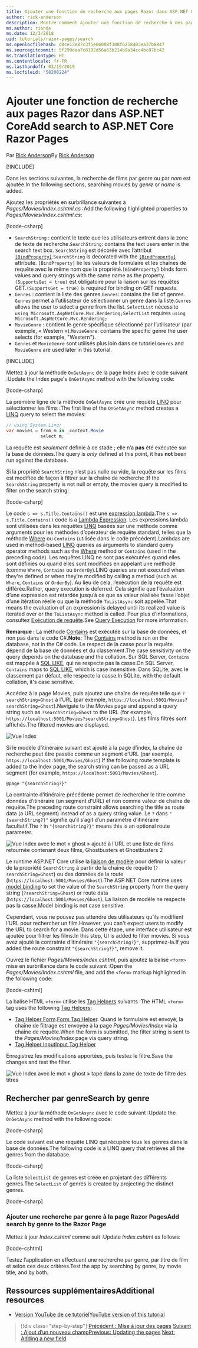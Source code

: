 ```yaml
---
title: Ajouter une fonction de recherche aux pages Razor dans ASP.NET Core
author: rick-anderson
description: Montre comment ajouter une fonction de recherche à des pages Razor dans ASP.NET Core MVC
ms.author: riande
ms.date: 12/3/2018
uid: tutorials/razor-pages/search
ms.openlocfilehash: d0ce13e87c3f5e66008f308f6258403ea37b8847
ms.sourcegitcommit: 5f299daa7c8102d56a63b214b9a34cc4bc87bc42
ms.translationtype: HT
ms.contentlocale: fr-FR
ms.lasthandoff: 03/19/2019
ms.locfileid: "58208224"
---
```

# <a name="add-search-to-aspnet-core-razor-pages"></a><span data-ttu-id="b0c26-103">Ajouter une fonction de recherche aux pages Razor dans ASP.NET Core</span><span class="sxs-lookup"><span data-stu-id="b0c26-103">Add search to ASP.NET Core Razor Pages</span></span>

<span data-ttu-id="b0c26-104">Par [Rick Anderson](https://twitter.com/RickAndMSFT)</span><span class="sxs-lookup"><span data-stu-id="b0c26-104">By [Rick Anderson](https://twitter.com/RickAndMSFT)</span></span>

[!INCLUDE[](~/includes/rp/download.md)]

<span data-ttu-id="b0c26-105">Dans les sections suivantes, la recherche de films par *genre* ou par *nom* est ajoutée.</span><span class="sxs-lookup"><span data-stu-id="b0c26-105">In the following sections, searching movies by *genre* or *name* is added.</span></span>

<span data-ttu-id="b0c26-106">Ajoutez les propriétés en surbrillance suivantes à *Pages/Movies/Index.cshtml.cs* :</span><span class="sxs-lookup"><span data-stu-id="b0c26-106">Add the following highlighted properties to *Pages/Movies/Index.cshtml.cs*:</span></span>

[!code-csharp[](razor-pages-start/sample/RazorPagesMovie22/Pages/Movies/Index.cshtml.cs?name=snippet_newProps&highlight=11-999)]

* <span data-ttu-id="b0c26-107">`SearchString` : contient le texte que les utilisateurs entrent dans la zone de texte de recherche.</span><span class="sxs-lookup"><span data-stu-id="b0c26-107">`SearchString`: contains the text users enter in the search text box.</span></span> <span data-ttu-id="b0c26-108">`SearchString` est décorée avec l’attribut [`[BindProperty]`](/dotnet/api/microsoft.aspnetcore.mvc.bindpropertyattribute).</span><span class="sxs-lookup"><span data-stu-id="b0c26-108">`SearchString` is decorated with the [`[BindProperty]`](/dotnet/api/microsoft.aspnetcore.mvc.bindpropertyattribute) attribute.</span></span> <span data-ttu-id="b0c26-109">`[BindProperty]` lie les valeurs de formulaire et les chaînes de requête avec le même nom que la propriété.</span><span class="sxs-lookup"><span data-stu-id="b0c26-109">`[BindProperty]` binds form values and query strings with the same name as the property.</span></span> <span data-ttu-id="b0c26-110">`(SupportsGet = true)` est obligatoire pour la liaison sur les requêtes GET.</span><span class="sxs-lookup"><span data-stu-id="b0c26-110">`(SupportsGet = true)` is required for binding on GET requests.</span></span>
* <span data-ttu-id="b0c26-111">`Genres` : contient la liste des genres.</span><span class="sxs-lookup"><span data-stu-id="b0c26-111">`Genres`: contains the list of genres.</span></span> <span data-ttu-id="b0c26-112">`Genres` permet à l’utilisateur de sélectionner un genre dans la liste.</span><span class="sxs-lookup"><span data-stu-id="b0c26-112">`Genres` allows the user to select a genre from the list.</span></span> <span data-ttu-id="b0c26-113">`SelectList` nécessite `using Microsoft.AspNetCore.Mvc.Rendering;`</span><span class="sxs-lookup"><span data-stu-id="b0c26-113">`SelectList` requires `using Microsoft.AspNetCore.Mvc.Rendering;`</span></span>
* <span data-ttu-id="b0c26-114">`MovieGenre` : contient le genre spécifique sélectionné par l’utilisateur (par exemple, « Western »).</span><span class="sxs-lookup"><span data-stu-id="b0c26-114">`MovieGenre`: contains the specific genre the user selects (for example, "Western").</span></span>
* <span data-ttu-id="b0c26-115">`Genres` et `MovieGenre` sont utilisés plus loin dans ce tutoriel.</span><span class="sxs-lookup"><span data-stu-id="b0c26-115">`Genres` and `MovieGenre` are used later in this tutorial.</span></span>

[!INCLUDE[](~/includes/bind-get.md)]

<span data-ttu-id="b0c26-116">Mettez à jour la méthode `OnGetAsync` de la page Index avec le code suivant :</span><span class="sxs-lookup"><span data-stu-id="b0c26-116">Update the Index page's `OnGetAsync` method with the following code:</span></span>

[!code-csharp[](razor-pages-start/sample/RazorPagesMovie22/Pages/Movies/Index.cshtml.cs?name=snippet_1stSearch)]

<span data-ttu-id="b0c26-117">La première ligne de la méthode `OnGetAsync` crée une requête [LINQ](/dotnet/csharp/programming-guide/concepts/linq/) pour sélectionner les films :</span><span class="sxs-lookup"><span data-stu-id="b0c26-117">The first line of the `OnGetAsync` method creates a [LINQ](/dotnet/csharp/programming-guide/concepts/linq/) query to select the movies:</span></span>

```csharp
// using System.Linq;
var movies = from m in _context.Movie
             select m;
```

<span data-ttu-id="b0c26-118">La requête est *seulement* définie à ce stade ; elle n’a **pas** été exécutée sur la base de données.</span><span class="sxs-lookup"><span data-stu-id="b0c26-118">The query is *only* defined at this point, it has **not** been run against the database.</span></span>

<span data-ttu-id="b0c26-119">Si la propriété `SearchString` n’est pas nulle ou vide, la requête sur les films est modifiée de façon à filtrer sur la chaîne de recherche :</span><span class="sxs-lookup"><span data-stu-id="b0c26-119">If the `SearchString` property is not null or empty, the movies query is modified to filter on the search string:</span></span>

[!code-csharp[](razor-pages-start/sample/RazorPagesMovie22/Pages/Movies/Index.cshtml.cs?name=snippet_SearchNull)]

<span data-ttu-id="b0c26-120">Le code `s => s.Title.Contains()` est une [expression lambda](/dotnet/csharp/programming-guide/statements-expressions-operators/lambda-expressions).</span><span class="sxs-lookup"><span data-stu-id="b0c26-120">The `s => s.Title.Contains()` code is a [Lambda Expression](/dotnet/csharp/programming-guide/statements-expressions-operators/lambda-expressions).</span></span> <span data-ttu-id="b0c26-121">Les expressions lambda sont utilisées dans les requêtes [LINQ](/dotnet/csharp/programming-guide/concepts/linq/) basées sur une méthode comme arguments pour les méthodes d’opérateur de requête standard, telles que la méthode [Where](/dotnet/csharp/programming-guide/concepts/linq/query-syntax-and-method-syntax-in-linq) ou `Contains` (utilisée dans le code précédent).</span><span class="sxs-lookup"><span data-stu-id="b0c26-121">Lambdas are used in method-based [LINQ](/dotnet/csharp/programming-guide/concepts/linq/) queries as arguments to standard query operator methods such as the [Where](/dotnet/csharp/programming-guide/concepts/linq/query-syntax-and-method-syntax-in-linq) method or `Contains` (used in the preceding code).</span></span> <span data-ttu-id="b0c26-122">Les requêtes LINQ ne sont pas exécutées quand elles sont définies ou quand elles sont modifiées en appelant une méthode (comme `Where`, `Contains` ou `OrderBy`).</span><span class="sxs-lookup"><span data-stu-id="b0c26-122">LINQ queries are not executed when they're defined or when they're modified by calling a method (such as `Where`, `Contains`  or `OrderBy`).</span></span> <span data-ttu-id="b0c26-123">Au lieu de cela, l’exécution de la requête est différée.</span><span class="sxs-lookup"><span data-stu-id="b0c26-123">Rather, query execution is deferred.</span></span> <span data-ttu-id="b0c26-124">Cela signifie que l’évaluation d’une expression est retardée jusqu’à ce que sa valeur réalisée fasse l’objet d’une itération réelle ou que la méthode `ToListAsync` soit appelée.</span><span class="sxs-lookup"><span data-stu-id="b0c26-124">That means the evaluation of an expression is delayed until its realized value is iterated over or the `ToListAsync` method is called.</span></span> <span data-ttu-id="b0c26-125">Pour plus d’informations, consultez [Exécution de requête](/dotnet/framework/data/adonet/ef/language-reference/query-execution).</span><span class="sxs-lookup"><span data-stu-id="b0c26-125">See [Query Execution](/dotnet/framework/data/adonet/ef/language-reference/query-execution) for more information.</span></span>

<span data-ttu-id="b0c26-126">**Remarque :** La méthode [Contains](/dotnet/api/system.data.objects.dataclasses.entitycollection-1.contains) est exécutée sur la base de données, et non pas dans le code C#.</span><span class="sxs-lookup"><span data-stu-id="b0c26-126">**Note:** The [Contains](/dotnet/api/system.data.objects.dataclasses.entitycollection-1.contains) method is run on the database, not in the C# code.</span></span> <span data-ttu-id="b0c26-127">Le respect de la casse pour la requête dépend de la base de données et du classement.</span><span class="sxs-lookup"><span data-stu-id="b0c26-127">The case sensitivity on the query depends on the database and the collation.</span></span> <span data-ttu-id="b0c26-128">Sur SQL Server, `Contains` est mappée à [SQL LIKE](/sql/t-sql/language-elements/like-transact-sql), qui ne respecte pas la casse.</span><span class="sxs-lookup"><span data-stu-id="b0c26-128">On SQL Server, `Contains` maps to [SQL LIKE](/sql/t-sql/language-elements/like-transact-sql), which is case insensitive.</span></span> <span data-ttu-id="b0c26-129">Dans SQLite, avec le classement par défaut, elle respecte la casse.</span><span class="sxs-lookup"><span data-stu-id="b0c26-129">In SQLite, with the default collation, it's case sensitive.</span></span>

<span data-ttu-id="b0c26-130">Accédez à la page Movies, puis ajoutez une chaîne de requête telle que `?searchString=Ghost` à l’URL (par exemple, `https://localhost:5001/Movies?searchString=Ghost`).</span><span class="sxs-lookup"><span data-stu-id="b0c26-130">Navigate to the Movies page and append a query string such as `?searchString=Ghost` to the URL (for example, `https://localhost:5001/Movies?searchString=Ghost`).</span></span> <span data-ttu-id="b0c26-131">Les films filtrés sont affichés.</span><span class="sxs-lookup"><span data-stu-id="b0c26-131">The filtered movies are displayed.</span></span>

![Vue Index](search/_static/ghost.png)

<span data-ttu-id="b0c26-133">Si le modèle d’itinéraire suivant est ajouté à la page d’index, la chaîne de recherche peut être passée comme un segment d’URL (par exemple, `https://localhost:5001/Movies/Ghost`).</span><span class="sxs-lookup"><span data-stu-id="b0c26-133">If the following route template is added to the Index page, the search string can be passed as a URL segment (for example, `https://localhost:5001/Movies/Ghost`).</span></span>

```cshtml
@page "{searchString?}"
```

<span data-ttu-id="b0c26-134">La contrainte d’itinéraire précédente permet de rechercher le titre comme données d’itinéraire (un segment d’URL) et non comme valeur de chaîne de requête.</span><span class="sxs-lookup"><span data-stu-id="b0c26-134">The preceding route constraint allows searching the title as route data (a URL segment) instead of as a query string value.</span></span>  <span data-ttu-id="b0c26-135">Le `?` dans `"{searchString?}"` signifie qu’il s’agit d’un paramètre d’itinéraire facultatif.</span><span class="sxs-lookup"><span data-stu-id="b0c26-135">The `?` in `"{searchString?}"` means this is an optional route parameter.</span></span>

![Vue Index avec le mot « ghost » ajouté à l’URL et une liste de films retournée contenant deux films, Ghostbusters et Ghostbusters 2](search/_static/g2.png)

<span data-ttu-id="b0c26-137">Le runtime ASP.NET Core utilise la [liaison de modèle](xref:mvc/models/model-binding) pour définir la valeur de la propriété `SearchString` à partir de la chaîne de requête (`?searchString=Ghost`) ou des données de la route (`https://localhost:5001/Movies/Ghost`).</span><span class="sxs-lookup"><span data-stu-id="b0c26-137">The ASP.NET Core runtime uses [model binding](xref:mvc/models/model-binding) to set the value of the `SearchString` property from the query string (`?searchString=Ghost`) or route data (`https://localhost:5001/Movies/Ghost`).</span></span> <span data-ttu-id="b0c26-138">La liaison de modèle ne respecte pas la casse.</span><span class="sxs-lookup"><span data-stu-id="b0c26-138">Model binding is not case sensitive.</span></span>

<span data-ttu-id="b0c26-139">Cependant, vous ne pouvez pas attendre des utilisateurs qu’ils modifient l’URL pour rechercher un film.</span><span class="sxs-lookup"><span data-stu-id="b0c26-139">However, you can't expect users to modify the URL to search for a movie.</span></span> <span data-ttu-id="b0c26-140">Dans cette étape, une interface utilisateur est ajoutée pour filtrer les films.</span><span class="sxs-lookup"><span data-stu-id="b0c26-140">In this step, UI is added to filter movies.</span></span> <span data-ttu-id="b0c26-141">Si vous avez ajouté la contrainte d’itinéraire `"{searchString?}"`, supprimez-la.</span><span class="sxs-lookup"><span data-stu-id="b0c26-141">If you added the route constraint `"{searchString?}"`, remove it.</span></span>

<span data-ttu-id="b0c26-142">Ouvrez le fichier *Pages/Movies/Index.cshtml*, puis ajoutez la balise `<form>` mise en surbrillance dans le code suivant :</span><span class="sxs-lookup"><span data-stu-id="b0c26-142">Open the *Pages/Movies/Index.cshtml* file, and add the `<form>` markup highlighted in the following code:</span></span>

[!code-cshtml[](razor-pages-start/sample/RazorPagesMovie22/Pages/Movies/Index2.cshtml?highlight=14-19&range=1-22)]

<span data-ttu-id="b0c26-143">La balise HTML `<form>` utilise les [Tag Helpers](xref:mvc/views/tag-helpers/intro) suivants :</span><span class="sxs-lookup"><span data-stu-id="b0c26-143">The HTML `<form>` tag uses the following [Tag Helpers](xref:mvc/views/tag-helpers/intro):</span></span>

* <span data-ttu-id="b0c26-144">[Tag Helper Form](xref:mvc/views/working-with-forms#the-form-tag-helper).</span><span class="sxs-lookup"><span data-stu-id="b0c26-144">[Form Tag Helper](xref:mvc/views/working-with-forms#the-form-tag-helper).</span></span> <span data-ttu-id="b0c26-145">Quand le formulaire est envoyé, la chaîne de filtrage est envoyée à la page *Pages/Movies/Index* via la chaîne de requête.</span><span class="sxs-lookup"><span data-stu-id="b0c26-145">When the form is submitted, the filter string is sent to the *Pages/Movies/Index* page via query string.</span></span>
* [<span data-ttu-id="b0c26-146">Tag Helper Input</span><span class="sxs-lookup"><span data-stu-id="b0c26-146">Input Tag Helper</span></span>](xref:mvc/views/working-with-forms#the-input-tag-helper)

<span data-ttu-id="b0c26-147">Enregistrez les modifications apportées, puis testez le filtre.</span><span class="sxs-lookup"><span data-stu-id="b0c26-147">Save the changes and test the filter.</span></span>

![Vue Index avec le mot « ghost » tapé dans la zone de texte de filtre des titres](search/_static/filter.png)

## <a name="search-by-genre"></a><span data-ttu-id="b0c26-149">Rechercher par genre</span><span class="sxs-lookup"><span data-stu-id="b0c26-149">Search by genre</span></span>

<span data-ttu-id="b0c26-150">Mettez à jour la méthode `OnGetAsync` avec le code suivant :</span><span class="sxs-lookup"><span data-stu-id="b0c26-150">Update the `OnGetAsync` method with the following code:</span></span>

[!code-csharp[](razor-pages-start/sample/RazorPagesMovie22/Pages/Movies/Index.cshtml.cs?name=snippet_SearchGenre)]

<span data-ttu-id="b0c26-151">Le code suivant est une requête LINQ qui récupère tous les genres dans la base de données.</span><span class="sxs-lookup"><span data-stu-id="b0c26-151">The following code is a LINQ query that retrieves all the genres from the database.</span></span>

[!code-csharp[](razor-pages-start/sample/RazorPagesMovie22/Pages/Movies/Index.cshtml.cs?name=snippet_LINQ)]

<span data-ttu-id="b0c26-152">La liste `SelectList` de genres est créée en projetant des différents genres.</span><span class="sxs-lookup"><span data-stu-id="b0c26-152">The `SelectList` of genres is created by projecting the distinct genres.</span></span>

[!code-csharp[](razor-pages-start/sample/RazorPagesMovie22/Pages/Movies/Index.cshtml.cs?name=snippet_SelectList)]

### <a name="add-search-by-genre-to-the-razor-page"></a><span data-ttu-id="b0c26-153">Ajouter une recherche par genre à la page Razor Pages</span><span class="sxs-lookup"><span data-stu-id="b0c26-153">Add search by genre to the Razor Page</span></span>

<span data-ttu-id="b0c26-154">Mettez à jour *Index.cshtml* comme suit :</span><span class="sxs-lookup"><span data-stu-id="b0c26-154">Update *Index.cshtml* as follows:</span></span>

[!code-cshtml[](razor-pages-start/sample/RazorPagesMovie22/Pages/Movies/IndexFormGenreNoRating.cshtml?highlight=16-18&range=1-26)]

<span data-ttu-id="b0c26-155">Testez l’application en effectuant une recherche par genre, par titre de film et selon ces deux critères.</span><span class="sxs-lookup"><span data-stu-id="b0c26-155">Test the app by searching by genre, by movie title, and by both.</span></span>

## <a name="additional-resources"></a><span data-ttu-id="b0c26-156">Ressources supplémentaires</span><span class="sxs-lookup"><span data-stu-id="b0c26-156">Additional resources</span></span>

* [<span data-ttu-id="b0c26-157">Version YouTube de ce tutoriel</span><span class="sxs-lookup"><span data-stu-id="b0c26-157">YouTube version of this tutorial</span></span>](https://youtu.be/4B6pHtdyo08)

> [!div class="step-by-step"]
> <span data-ttu-id="b0c26-158">[Précédent : Mise à jour des pages](xref:tutorials/razor-pages/da1)
> [Suivant : Ajout d’un nouveau champ](xref:tutorials/razor-pages/new-field)</span><span class="sxs-lookup"><span data-stu-id="b0c26-158">[Previous: Updating the pages](xref:tutorials/razor-pages/da1)
[Next: Adding a new field](xref:tutorials/razor-pages/new-field)</span></span>
